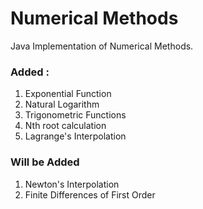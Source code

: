 # Numerical Methods
Java Implementation of Numerical Methods.

### Added : 
1. Exponential Function
2. Natural Logarithm
3. Trigonometric Functions
4. Nth root calculation
5. Lagrange's Interpolation

### Will be Added
1. Newton's Interpolation
2. Finite Differences of First Order

